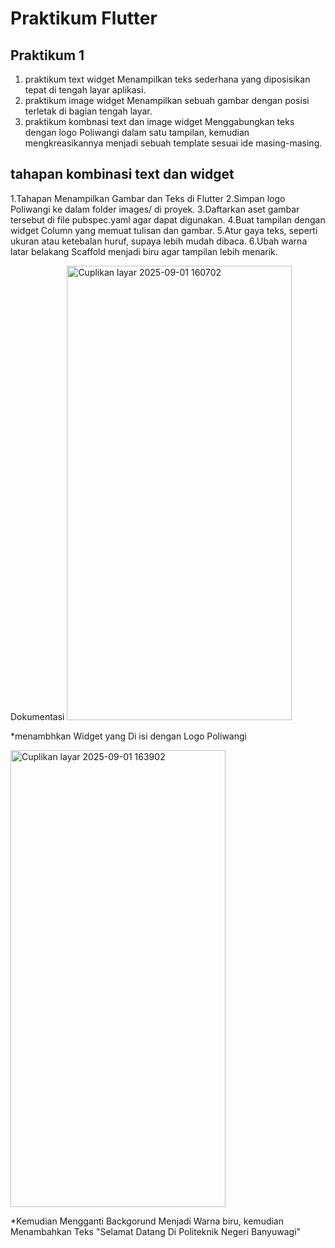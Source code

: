 # Praktikum Flutter
## Praktikum 1
1. praktikum text widget
   Menampilkan teks sederhana yang diposisikan tepat di tengah layar aplikasi.
2. praktikum image widget
   Menampilkan sebuah gambar dengan posisi terletak di bagian tengah layar.
3. praktikum kombnasi text dan image widget
   Menggabungkan teks dengan logo Poliwangi dalam satu tampilan, kemudian mengkreasikannya menjadi sebuah template sesuai ide masing-masing.

## tahapan kombinasi text dan widget 
1.Tahapan Menampilkan Gambar dan Teks di Flutter
2.Simpan logo Poliwangi ke dalam folder images/ di proyek.
3.Daftarkan aset gambar tersebut di file pubspec.yaml agar dapat digunakan.
4.Buat tampilan dengan widget Column yang memuat tulisan dan gambar.
5.Atur gaya teks, seperti ukuran atau ketebalan huruf, supaya lebih mudah dibaca.
6.Ubah warna latar belakang Scaffold menjadi biru agar tampilan lebih menarik.

Dokumentasi
<img width="360" height="727" alt="Cuplikan layar 2025-09-01 160702" src="https://github.com/user-attachments/assets/a9f8a9ac-de0b-4069-934b-c954fe120c3b" />

*menambhkan Widget yang Di isi dengan Logo Poliwangi

<img width="344" height="731" alt="Cuplikan layar 2025-09-01 163902" src="https://github.com/user-attachments/assets/22fd59aa-082d-4282-899b-4bec9aff2b5c" />

*Kemudian Mengganti Backgorund Menjadi Warna biru, kemudian Menambahkan Teks "Selamat Datang Di Politeknik Negeri Banyuwagi"
